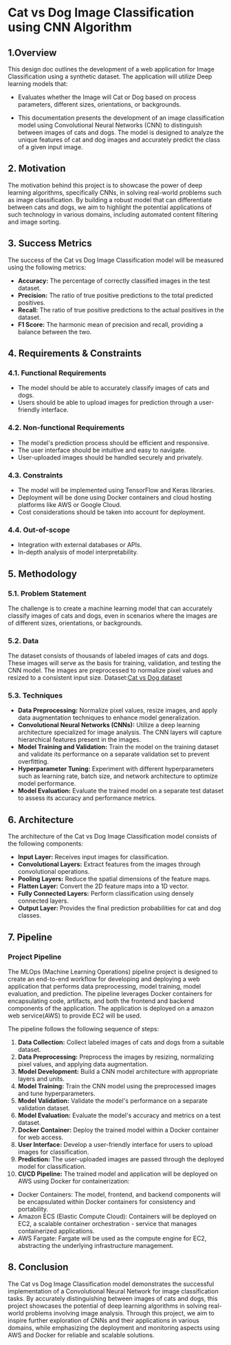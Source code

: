 # Cat vs Dog Image Classification using CNN Algorithm

## 1.Overview
This design doc outlines the development of a web application for Image Classification using a synthetic dataset. The application will utilize Deep learning models that:
- Evaluates whether the Image will Cat or Dog based on process parameters, different sizes, orientations, or backgrounds.

- This documentation presents the development of an image classification model using Convolutional Neural Networks (CNN) to distinguish between images of cats and dogs. The model is designed to analyze the unique features of cat and dog images and accurately predict the class of a given input image.

## 2. Motivation
The motivation behind this project is to showcase the power of deep learning algorithms, specifically CNNs, in solving real-world problems such as image classification. By building a robust model that can differentiate between cats and dogs, we aim to highlight the potential applications of such technology in various domains, including automated content filtering and image sorting.

## 3. Success Metrics
The success of the Cat vs Dog Image Classification model will be measured using the following metrics:

- **Accuracy:** The percentage of correctly classified images in the test dataset.
- **Precision:** The ratio of true positive predictions to the total predicted positives.
- **Recall:** The ratio of true positive predictions to the actual positives in the dataset.
- **F1 Score:** The harmonic mean of precision and recall, providing a balance between the two.

## 4. Requirements & Constraints
### 4.1. Functional Requirements
- The model should be able to accurately classify images of cats and dogs.
- Users should be able to upload images for prediction through a user-friendly interface.

### 4.2. Non-functional Requirements
- The model's prediction process should be efficient and responsive.
- The user interface should be intuitive and easy to navigate.
- User-uploaded images should be handled securely and privately.

### 4.3. Constraints
- The model will be implemented using TensorFlow and Keras libraries.
- Deployment will be done using Docker containers and cloud hosting platforms like AWS or Google Cloud.
- Cost considerations should be taken into account for deployment.

### 4.4. Out-of-scope
- Integration with external databases or APIs.
- In-depth analysis of model interpretability.

## 5. Methodology
### 5.1. Problem Statement
The challenge is to create a machine learning model that can accurately classify images of cats and dogs, even in scenarios where the images are of different sizes, orientations, or backgrounds.

### 5.2. Data
The dataset consists of thousands of labeled images of cats and dogs. These images will serve as the basis for training, validation, and testing the CNN model. The images are preprocessed to normalize pixel values and resized to a consistent input size.
Dataset:[Cat vs Dog dataset](https://www.kaggle.com/competitions/dogs-vs-cats/data)

### 5.3. Techniques
- **Data Preprocessing:** Normalize pixel values, resize images, and apply data augmentation techniques to enhance model generalization.
- **Convolutional Neural Networks (CNNs):** Utilize a deep learning architecture specialized for image analysis. The CNN layers will capture hierarchical features present in the images.
- **Model Training and Validation:** Train the model on the training dataset and validate its performance on a separate validation set to prevent overfitting.
- **Hyperparameter Tuning:** Experiment with different hyperparameters such as learning rate, batch size, and network architecture to optimize model performance.
- **Model Evaluation:** Evaluate the trained model on a separate test dataset to assess its accuracy and performance metrics.

## 6. Architecture
The architecture of the Cat vs Dog Image Classification model consists of the following components:

- **Input Layer:** Receives input images for classification.
- **Convolutional Layers:** Extract features from the images through convolutional operations.
- **Pooling Layers:** Reduce the spatial dimensions of the feature maps.
- **Flatten Layer:** Convert the 2D feature maps into a 1D vector.
- **Fully Connected Layers:** Perform classification using densely connected layers.
- **Output Layer:** Provides the final prediction probabilities for cat and dog classes.

## 7. Pipeline
### Project Pipeline
The MLOps (Machine Learning Operations) pipeline project is designed to create an end-to-end workflow for developing and deploying a web application that performs data preprocessing, model training, model evaluation, and prediction. The pipeline leverages Docker containers for encapsulating code, artifacts, and both the frontend and backend components of the application. The application is deployed on a amazon web service(AWS) to provide EC2 will be used.

The pipeline follows the following sequence of steps:

1. **Data Collection:** Collect labeled images of cats and dogs from a suitable dataset.
2. **Data Preprocessing:** Preprocess the images by resizing, normalizing pixel values, and applying data augmentation.
3. **Model Development:** Build a CNN model architecture with appropriate layers and units.
4. **Model Training:** Train the CNN model using the preprocessed images and tune hyperparameters.
5. **Model Validation:** Validate the model's performance on a separate validation dataset.
6. **Model Evaluation:** Evaluate the model's accuracy and metrics on a test dataset.
7. **Docker Container:** Deploy the trained model within a Docker container for web access.
8. **User Interface:** Develop a user-friendly interface for users to upload images for classification.
9. **Prediction:** The user-uploaded images are passed through the deployed model for classification.
10. **CI/CD Pipeline:** The trained model and application will be deployed on AWS using Docker for containerization:

- Docker Containers: The model, frontend, and backend components will be encapsulated within Docker containers for consistency and portability.
- Amazon ECS (Elastic Compute Cloud): Containers will be deployed on EC2, a scalable container orchestration - service that manages containerized applications.
- AWS Fargate: Fargate will be used as the compute engine for EC2, abstracting the underlying infrastructure management.

## 8. Conclusion
The Cat vs Dog Image Classification model demonstrates the successful implementation of a Convolutional Neural Network for image classification tasks. By accurately distinguishing between images of cats and dogs, this project showcases the potential of deep learning algorithms in solving real-world problems involving image analysis. Through this project, we aim to inspire further exploration of CNNs and their applications in various domains, while emphasizing the deployment and monitoring aspects using AWS and Docker for reliable and scalable solutions.